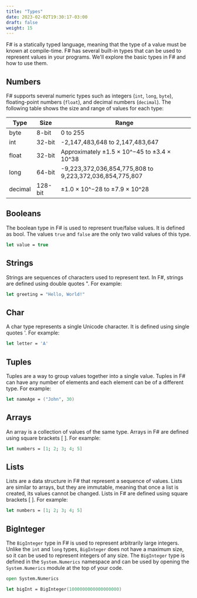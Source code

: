 ```yaml
---
title: "Types"
date: 2023-02-02T19:30:17-03:00
draft: false
weight: 15
---
```


F# is a statically typed language, meaning that the type of a value must be known at compile-time. F# has several built-in types that can be used to represent values in your programs. We'll explore the basic types in F# and how to use them.

## Numbers

F# supports several numeric types such as integers (`int`, `long`, `byte`), floating-point numbers (`float`), and decimal numbers (`decimal`). The following table shows the size and range of values for each type:

| Type | Size | Range |
|------|------|-------|
| byte | 8-bit | 0 to 255 |
| int  | 32-bit | -2,147,483,648 to 2,147,483,647 |
| float | 32-bit | Approximately ±1.5 × 10^−45 to ±3.4 × 10^38 |
| long | 64-bit | -9,223,372,036,854,775,808 to 9,223,372,036,854,775,807 |
| decimal | 128-bit | ±1.0 × 10^−28 to ±7.9 × 10^28 |

## Booleans

The boolean type in F# is used to represent true/false values. It is defined as bool. The values `true` and `false` are the only two valid values of this type.

```fsharp
let value = true
```

## Strings

Strings are sequences of characters used to represent text. In F#, strings are defined using double quotes ". For example:

```fsharp
let greeting = "Hello, World!"
```

## Char

A char type represents a single Unicode character. It is defined using single quotes '. For example:

```fsharp
let letter = 'A'
```

## Tuples

Tuples are a way to group values together into a single value. Tuples in F# can have any number of elements and each element can be of a different type. For example:

```fsharp
let nameAge = ("John", 30)
```

## Arrays

An array is a collection of values of the same type. Arrays in F# are defined using square brackets [ ]. For example:

```fsharp
let numbers = [1; 2; 3; 4; 5]
```

## Lists

Lists are a data structure in F# that represent a sequence of values. Lists are similar to arrays, but they are immutable, meaning that once a list is created, its values cannot be changed. Lists in F# are defined using square brackets [ ]. For example:

```fsharp
let numbers = [1; 2; 3; 4; 5]
```

## BigInteger

The `BigInteger` type in F# is used to represent arbitrarily large integers. Unlike the `int` and `long` types, `BigInteger` does not have a maximum size, so it can be used to represent integers of any size. The `BigInteger` type is defined in the `System.Numerics` namespace and can be used by opening the `System.Numerics` module at the top of your code.

```fsharp
open System.Numerics

let bigInt = BigInteger(1000000000000000000)
```